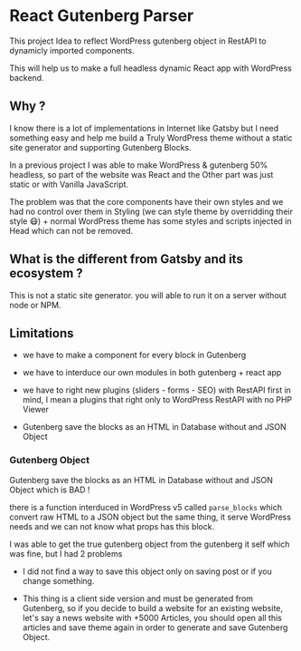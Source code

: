 # React Gutenberg Parser 

This project Idea to reflect WordPress gutenberg object in RestAPI to dynamicly imported components.

This will help us to make a full headless dynamic React app with WordPress backend.

## Why ?

I know there is a lot of implementations in Internet like Gatsby but I need something easy and help me build a Truly WordPress theme without a static site generator and supporting Gutenberg Blocks.

In a previous project I was able to make WordPress & gutenberg 50% headless, so part of the website was React and the Other part was just static or with Vanilla JavaScript.

The problem was that the core components have their own styles and we had no control over them in Styling (we can style theme by overridding their style 😷) + normal WordPress theme has some styles and scripts injected in Head which can not be removed.


## What is the different from Gatsby and its ecosystem ?

This is not a static site generator. you will able to run it on a server without node or NPM.

## Limitations 

- we have to make a component for every block in Gutenberg

- we have to interduce our own modules in both gutenberg + react app 

- we have to right new plugins (sliders - forms - SEO) with RestAPI first in mind, I mean a plugins that right only to WordPress RestAPI with no PHP Viewer 

- Gutenberg save the blocks as an HTML in Database without and JSON Object

### Gutenberg Object

Gutenberg save the blocks as an HTML in Database without and JSON Object which is BAD !

there is a function interduced in WordPress v5 called `parse_blocks` which convert raw HTML to a JSON object but the same thing, it serve WordPress needs and we can not know what props has this block.

I was able to get the true gutenberg object from the gutenberg it self which was fine, but I had 2 problems

- I did not find a way to save this object only on saving post or if you change something.

- This thing is a client side version and must be generated from Gutenberg, so if you decide to build a website for an existing website, let's say a news website with +5000 Articles, you should open all this articles and save theme again in order to generate and save Gutenberg Object.